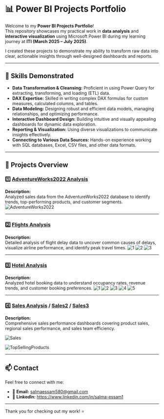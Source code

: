 # 📊 Power BI Projects Portfolio

Welcome to my **Power BI Projects Portfolio**!  
This repository showcases my practical work in **data analysis** and **interactive visualization** using Microsoft Power BI during my learning journey at **ITI (March 2025 – July 2025)**.

I created these projects to demonstrate my ability to transform raw data into clear, actionable insights through well-designed dashboards and reports.

---

## 🚀 **Skills Demonstrated**

- **Data Transformation & Cleansing:** Proficient in using Power Query for extracting, transforming, and loading (ETL) data.
- **DAX Expertise:** Skilled in writing complex DAX formulas for custom measures, calculated columns, and tables.
- **Data Modeling:** Designing robust and efficient data models, managing relationships, and optimizing performance.
- **Interactive Dashboard Design:** Building intuitive and visually appealing dashboards for dynamic data exploration.
- **Reporting & Visualization:** Using diverse visualizations to communicate insights effectively.
- **Connecting to Various Data Sources:** Hands-on experience working with SQL databases, Excel, CSV files, and other data formats.

---

## 📂 **Projects Overview**

### 1️⃣ [AdventureWorks2022 Analysis](./4-adventureworks)
**Description:**  
Analyzed sales data from the AdventureWorks2022 database to identify trends, top-performing products, and customer segments.
![AdventureWorks2022](https://github.com/user-attachments/assets/9a049e28-97c8-41f4-abc3-5375ddb95f05)

---

### 2️⃣ [Flights Analysis](./5-flights)
**Description:**  
Detailed analysis of flight delay data to uncover common causes of delays, visualize airline performance, and identify peak travel times.
![1](https://github.com/user-attachments/assets/db7d04fe-7d79-4ea6-a374-93fb823c5ce7)
![2](https://github.com/user-attachments/assets/dc76b763-94fc-42e0-83eb-e7915215e031)
![3](https://github.com/user-attachments/assets/a8ae78e3-bebd-4d24-97d4-32de0928a077)

---

### 3️⃣ [Hotel Analysis](./6-hotels)
**Description:**  
Analyzed hotel booking data to understand occupancy rates, revenue trends, and customer booking preferences.
![1](https://github.com/user-attachments/assets/6e580d8f-fda8-4618-8c77-6143ee24d41b)
![2](https://github.com/user-attachments/assets/50027986-cd6a-4fd6-aa46-9c87acadafcc)
![3](https://github.com/user-attachments/assets/6746449f-58bb-4cca-b9ff-e216976f3e2e)
![4](https://github.com/user-attachments/assets/985aeebe-6d24-4b18-8ba8-8bf2f1a62336)
![5](https://github.com/user-attachments/assets/9d6d2de3-741c-4662-93b5-6de9f69681f3)


---

### 4️⃣ [Sales Analysis](./1-sales) / [Sales2](./2-sales) / [Sales3](./3-sales)
**Description:**  
Comprehensive sales performance dashboards covering product sales, regional sales performance, and sales team efficiency.

![Sales](https://github.com/user-attachments/assets/70b5053a-9a5e-41c3-8b93-af8a9392b2a5)

![TopSellingProducts](https://github.com/user-attachments/assets/a8d9aff6-7f52-4b81-88c1-b5b44bdce838)

---

## 📫 **Contact**

Feel free to connect with me:  
- 📧 **Email:** salmaessam580@gmail.com  
- 💼 **LinkedIn:** https://www.linkedin.com/in/salma-essam1

---

Thank you for checking out my work! ⭐

